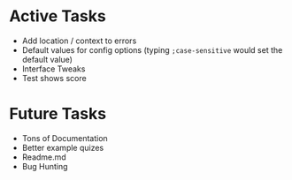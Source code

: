 # Active Tasks
- Add location / context to errors
- Default values for config options (typing `;case-sensitive` would set the default value)
- Interface Tweaks
- Test shows score

# Future Tasks
- Tons of Documentation
- Better example quizes
- Readme.md
- Bug Hunting
